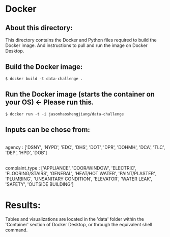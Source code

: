 # Docker 

## About this directory:
This directory contains the Docker and Python files required to build the Docker image. And instructions to pull and run the image on Docker Desktop. 

## Build the Docker image:
```shell
$ docker build -t data-challenge . 
```
## Run the Docker image (starts the container on your OS) <- Please run this. 
```shell
$ docker run -t -i jasonhaoshengjiang/data-challenge
```
Inputs can be chose from:
---
<br> agency : ['DSNY', 'NYPD', 'EDC', 'DHS', 'DOT', 'DPR', 'DOHMH', 'DCA', 'TLC',
       'DEP', 'HPD', 'DOB'] 

<br> complaint_type : ['APPLIANCE', 'DOOR/WINDOW', 'ELECTRIC', 'FLOORING/STAIRS',
       'GENERAL', 'HEAT/HOT WATER', 'PAINT/PLASTER', 'PLUMBING',
       'UNSANITARY CONDITION', 'ELEVATOR', 'WATER LEAK', 'SAFETY',
       'OUTSIDE BUILDING']

# Results:
Tables and visualizations are located in the 'data' folder within the 'Container' section of Docker Desktop, or through the equivalent shell command.

